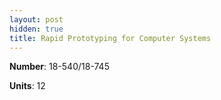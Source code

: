 ```yaml
---
layout: post
hidden: true
title: Rapid Prototyping for Computer Systems
---
```

**Number**: 18-540/18-745

**Units**: 12
